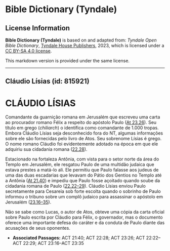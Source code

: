 # Bible Dictionary (Tyndale)

## License Information

**Bible Dictionary (Tyndale)** is based on and adapted from: _Tyndale Open Bible Dictionary_, [Tyndale House Publishers](https://tyndaleopenresources.com/), 2023, which is licensed under a [CC BY-SA 4.0 license](https://creativecommons.org/licenses/by-sa/4.0/legalcode.en).

This markdown version is provided under the same license.



--------------------------------

## Cláudio Lísias (id: 815921)

CLÁUDIO LÍSIAS
==============

Comandante da guarnição romana em Jerusalém que escreveu uma carta ao procurador romano Félix a respeito do apóstolo Paulo ([At 23\.26](https://ref.ly/Acts23:26)). Seu título em grego (*chiliarch*) o identifica como comandante de 1\.000 tropas. Embora Cláudio Lísias seja desconhecido fora do NT, algumas informações sobre ele são fornecidas pelo livro de Atos. Seu sobrenome Lísias é grego. O nome romano Cláudio foi evidentemente adotado na época em que ele adquiriu sua cidadania romana ([22\.28](https://ref.ly/Acts22:28)).

Estacionado na fortaleza Antônia, com vista para o setor norte da área do Templo em Jerusalém, ele resgatou Paulo de uma multidão judaica que estava prestes a matá\-lo ali. Ele permitiu que Paulo falasse aos judeus de uma das duas escadarias que levavam do Pátio dos Gentios no Templo até a Antônia ([At 21\.40](https://ref.ly/Acts21:40)) e impediu que Paulo fosse açoitado quando soube da cidadania romana de Paulo ([22\.22–29](https://ref.ly/Acts22:22-Acts22:29)). Cláudio Lísias enviou Paulo secretamente para Cesareia sob forte escolta quando o sobrinho de Paulo informou o tribuno sobre um complô judaico para assassinar o apóstolo em Jerusalém ([23\.16–35](https://ref.ly/Acts23:16-Acts23:35)).

Não se sabe como Lucas, o autor de Atos, obteve uma cópia da carta oficial sobre Paulo escrita por Cláudio para Félix, o governador, mas o documento oferece uma importante defesa do caráter e da conduta de Paulo diante das acusações de seus oponentes.

* **Associated Passages:** ACT 21:40; ACT 22:28; ACT 23:26; ACT 22:22–ACT 22:29; ACT 23:16–ACT 23:35

